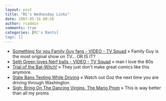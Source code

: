 ```yaml
---
layout: post
title: "RC's Wednesday Links"
date: 2007-05-16 00:58
author: rcadmin
comments: true
categories: [RC's Rants]
tags: []
---
```

<ul>
<li><a href="http://www.tvsquad.com/2007/05/12/something-for-you-family-guy-fans-video/" title="Something for you Family Guy fans - VIDEO - TV Squad">Something for you Family Guy fans - VIDEO - TV Squad</a> &raquo; Family Guy is the most original show on TV... OR IS IT?</li>
<li><a href="http://www.tvsquad.com/2007/04/28/seth-green-loves-nerf-balls-video/" title="Seth Green loves Nerf balls - VIDEO - TV Squad">Seth Green loves Nerf balls - VIDEO - TV Squad</a> &raquo; man I love the 80s</li>
<li><a href="http://www.the-isb.com/?p=20" title="Trial of the Bat-Witch!">Trial of the Bat-Witch!</a> &raquo; They just don't make great comics like this anymore.</li>
<li><a href="http://rss.slashdot.org/~r/Slashdot/slashdot/~3/116144399/article.pl" title="State Bans Texting While Driving">State Bans Texting While Driving</a> &raquo; Watch out Goz the next time you are driving through Washington.</li>
<li><a href="http://www.kotaku.com/gaming/sigh/bring-on-the-dancing-virgins-the-mario-prom-259178.php" title="Sigh: Bring On The Dancing Virgins, The Mario Prom">Sigh: Bring On The Dancing Virgins, The Mario Prom</a> &raquo; This is way better than all my proms</li>
</ul>

